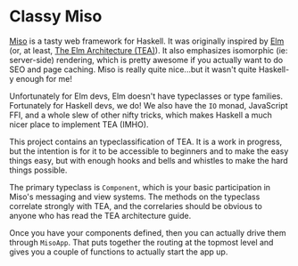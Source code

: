 # Classy Miso

[Miso](https://hackage.haskell.org/package/miso) is a tasty web framework for Haskell. It was originally inspired by
[Elm](http://elm-lang.org/) (or, at least, [The Elm Architecture (TEA)](https://guide.elm-lang.org/architecture/)).
It also emphasizes isomorphic (ie: server-side) rendering, which is pretty awesome if you actually want to do SEO and
page caching. Miso is really quite nice...but it wasn't quite Haskell-y enough for me!

Unfortunately for Elm devs, Elm doesn't have typeclasses or type families. Fortunately for Haskell devs, we do!
We also have the `IO` monad, JavaScript FFI, and a whole slew of other nifty tricks, which makes Haskell a much
nicer place to implement TEA (IMHO).

This project contains an typeclassification of TEA. It is a work in progress, but the intention is
for it to be accessible to beginners and to make the easy things easy, but with enough hooks and bells and whistles to
make the hard things possible.

The primary typeclass is `Component`, which is your basic participation in Miso's messaging and view systems. The
methods on the typeclass correlate strongly with TEA, and the correlaries should be obvious to anyone who has read the
TEA architecture guide.

Once you have your components defined, then you can actually drive them through `MisoApp`. That puts together the
routing at the topmost level and gives you a couple of functions to actually start the app up.
